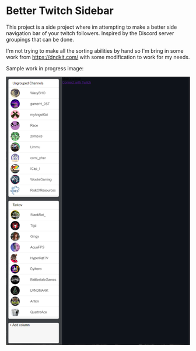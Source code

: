 # Better Twitch Sidebar

This project is a side project where im attempting to make a better side navigation bar of your twitch followers. Inspired by the Discord server groupings that can be done. 

I'm not trying to make all the sorting abilities by hand so I'm bring in some work from https://dndkit.com/ with some modification to work for my needs.

Sample work in progress image:

<img src="./work-in-progress.PNG">
